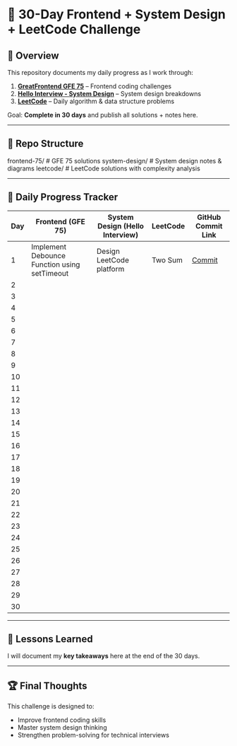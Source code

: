# 🚀 30-Day Frontend + System Design + LeetCode Challenge

## 📅 Overview

This repository documents my daily progress as I work through:

1. **[GreatFrontend GFE 75](https://www.greatfrontend.com/interviews/gfe75)** – Frontend coding challenges
2. **[Hello Interview - System Design](https://www.hellointerview.com/)** – System design breakdowns
3. **[LeetCode](https://leetcode.com/)** – Daily algorithm & data structure problems

Goal: **Complete in 30 days** and publish all solutions + notes here.

---

## 📂 Repo Structure

frontend-75/ # GFE 75 solutions
system-design/ # System design notes & diagrams
leetcode/ # LeetCode solutions with complexity analysis

---

## 📆 Daily Progress Tracker

| Day | Frontend (GFE 75)                            | System Design (Hello Interview) | LeetCode | GitHub Commit Link       |
| --- | -------------------------------------------- | ------------------------------- | -------- | ------------------------ |
| 1   | Implement Debounce Function using setTimeout | Design LeetCode platform        | Two Sum  | [Commit](link-to-commit) |
| 2   |                                              |                                 |          |                          |
| 3   |                                              |                                 |          |                          |
| 4   |                                              |                                 |          |                          |
| 5   |                                              |                                 |          |                          |
| 6   |                                              |                                 |          |                          |
| 7   |                                              |                                 |          |                          |
| 8   |                                              |                                 |          |                          |
| 9   |                                              |                                 |          |                          |
| 10  |                                              |                                 |          |                          |
| 11  |                                              |                                 |          |                          |
| 12  |                                              |                                 |          |                          |
| 13  |                                              |                                 |          |                          |
| 14  |                                              |                                 |          |                          |
| 15  |                                              |                                 |          |                          |
| 16  |                                              |                                 |          |                          |
| 17  |                                              |                                 |          |                          |
| 18  |                                              |                                 |          |                          |
| 19  |                                              |                                 |          |                          |
| 20  |                                              |                                 |          |                          |
| 21  |                                              |                                 |          |                          |
| 22  |                                              |                                 |          |                          |
| 23  |                                              |                                 |          |                          |
| 24  |                                              |                                 |          |                          |
| 25  |                                              |                                 |          |                          |
| 26  |                                              |                                 |          |                          |
| 27  |                                              |                                 |          |                          |
| 28  |                                              |                                 |          |                          |
| 29  |                                              |                                 |          |                          |
| 30  |                                              |                                 |          |                          |

---

## 🧠 Lessons Learned

I will document my **key takeaways** here at the end of the 30 days.

---

## 🏆 Final Thoughts

This challenge is designed to:

- Improve frontend coding skills
- Master system design thinking
- Strengthen problem-solving for technical interviews
